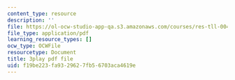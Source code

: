```yaml
---
content_type: resource
description: ''
file: https://ol-ocw-studio-app-qa.s3.amazonaws.com/courses/res-tll-004-stem-concept-videos-fall-2013/f19be223fa9329627fb56703aca4619e_IEPuLyxRmJc.pdf
file_type: application/pdf
learning_resource_types: []
ocw_type: OCWFile
resourcetype: Document
title: 3play pdf file
uid: f19be223-fa93-2962-7fb5-6703aca4619e
---
```

